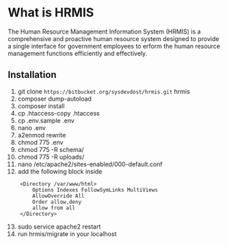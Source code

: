 What is HRMIS
==================

The Human Resource Management Information System (HRMIS) is a comprehensive and proactive human resource system designed to provide a single interface for government employees to erform the human resource management functions efficiently and effectively.



Installation
------------------
1.	git clone `https://bitbucket.org/sysdevdost/hrmis.git` hrmis
2.	composer dump-autoload
3.	composer install
4.	cp .htaccess-copy .htaccess
5.	cp .env.sample .env
6.	nano .env
7.	a2enmod rewrite
8.	chmod 775 .env
9.	chmod 775 -R schema/
10.	chmod 775 -R uploads/
11.	nano /etc/apache2/sites-enabled/000-default.conf
12.	add the following block inside
```<VirtualHost *:80>
	<Directory /var/www/html>
		Options Indexes FollowSymLinks MultiViews
		AllowOverride All
		Order allow,deny
		allow from all
	</Directory>
```
13.	sudo service apache2 restart
14.	run hrmis/migrate in your localhost


